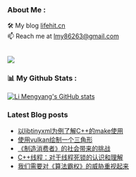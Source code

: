 ### About Me : 

🛠 My blog <a href="https://lifehit.cn/">lifehit.cn</a><br>
📫 Reach me at <a href="mailto:lmy86263@gmail.com">lmy86263@gmail.com</a><br><br>

<p><img src="https://gpvc.arturio.dev/limeya"><p>

### 📊 My Github Stats :
[![Li Mengyang's GitHub stats](https://github-readme-stats.vercel.app/api?username=limeya&show_icons=true&theme=dracula)](https://github.com/limeya/limeya)

### Latest Blog posts
<!-- BLOG-POST-LIST:START -->
- [以libtinyxml为例了解C++的make使用](https://limeya.github.io/2023/04/13/bian-cheng-zhi-dao/yi-libtinyxml-wei-li-liao-jie-c-de-make-shi-yong/)
- [使用vulkan绘制一个三角形](https://limeya.github.io/2023/02/12/ji-suan-ji-tu-xing-xue/vulkan/shi-yong-vulkan-hui-zhi-yi-ge-san-jiao-xing/)
- [《制造消费者》的社会带来的挑战](https://limeya.github.io/2023/01/08/du-shu-gan-wu/zhi-zao-xiao-fei-zhe-de-she-hui-dai-lai-de-tiao-zhan/)
- [C++线程：对于线程死锁的认识和理解](https://limeya.github.io/2022/12/04/bian-cheng-zhi-dao/c-xian-cheng-dui-yu-xian-cheng-si-suo-de-ren-shi-he-li-jie/)
- [我们需要对《算法霸权》的威胁重视起来](https://limeya.github.io/2022/12/04/du-shu-gan-wu/wo-men-xu-yao-dui-suan-fa-ba-quan-de-wei-xie-chong-shi-qi-lai/)
<!-- BLOG-POST-LIST:END -->

